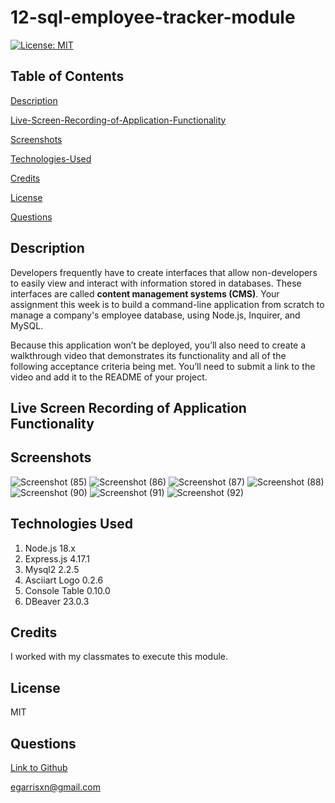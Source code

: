 # 12-sql-employee-tracker-module

[![License: MIT](https://img.shields.io/badge/License-MIT-yellow.svg)](https://opensource.org/licenses/MIT)

## Table of Contents

[Description](#description)

[Live-Screen-Recording-of-Application-Functionality](#live-screen-recording-of-application-functionality)

[Screenshots](#screenshots)

[Technologies-Used](#technologies-used)

[Credits](#credits)

[License](#license)

[Questions](#questions)

## Description

Developers frequently have to create interfaces that allow non-developers to easily view and interact with information stored in databases. These interfaces are called **content management systems (CMS)**. Your assignment this week is to build a command-line application from scratch to manage a company's employee database, using Node.js, Inquirer, and MySQL.

Because this application won’t be deployed, you’ll also need to create a walkthrough video that demonstrates its functionality and all of the following acceptance criteria being met. You’ll need to submit a link to the video and add it to the README of your project.

## Live Screen Recording of Application Functionality



## Screenshots

![Screenshot (85)](https://user-images.githubusercontent.com/126130230/235567417-31df5c86-8e44-48dd-8112-90ff462e8a4e.png)
![Screenshot (86)](https://user-images.githubusercontent.com/126130230/235567419-d2bbca20-5c03-4002-9187-9ba1e692c07d.png)
![Screenshot (87)](https://user-images.githubusercontent.com/126130230/235567421-ac532e15-cb0a-41ac-ae87-0f47ddd249c5.png)
![Screenshot (88)](https://user-images.githubusercontent.com/126130230/235567422-c1f82092-87c6-465c-a185-36615273caff.png)
![Screenshot (90)](https://user-images.githubusercontent.com/126130230/235567423-1b1180fe-c3e3-419d-b9df-f019617682ef.png)
![Screenshot (91)](https://user-images.githubusercontent.com/126130230/235567950-dcf8d10c-baf4-4a57-baa1-fe0e97c2e659.png)
![Screenshot (92)](https://user-images.githubusercontent.com/126130230/235567951-f9ce7f0f-a0fd-46f0-b186-2d3ec45921c4.png)

## Technologies Used

1. Node.js 18.x
2. Express.js 4.17.1
3. Mysql2 2.2.5
4. Asciiart Logo 0.2.6
5. Console Table 0.10.0
6. DBeaver 23.0.3

## Credits

I worked with my classmates to execute this module.

## License

MIT

## Questions

[Link to Github](https://github.com/egarrisxn)

<a href="mailto:egarrisxn@gmail.com">egarrisxn@gmail.com</a>

